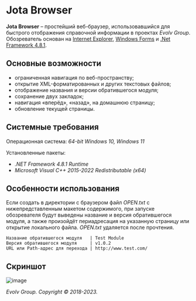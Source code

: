 # Jota Browser
**Jota Browser** – простейший веб-браузер, использовавшийся для быстрого отображения справочной информации в проектах _Evolv Group_. Обозреватель основан на [Internet Explorer](https://ru.wikipedia.org/wiki/Internet_Explorer), [Windows Forms](https://ru.wikipedia.org/wiki/Windows_Forms) и [.Net Framework 4.8.1](https://dotnet.microsoft.com/en-us/download/dotnet-framework/net481).

## Основные возможности
* ограниченная навигация по веб-пространству;
* открытие XML-форматированных и других текстовых файлов;
* отображение названия и версии обратившегося модуля;
* сохранение двух закладок;
* навигация «вперёд», «назад», на домашнюю страницу;
* обновление текущей страницы.

## Системные требования
Операционная система: _64-bit Windows 10, Windows 11_

Установленные пакеты:
* _.NET Framework 4.8.1 Runtime_
* _Microsoft Visual C++ 2015-2022 Redistributable (x64)_

## Особенности использования
Если создать в директории с браузером файл _OPEN.txt_ с нижепредставленным макетом содержимого, при запуске обозревателя будут выведены название и версия обратившегося модуля, а также произойдёт периадресация на указанную страницу или открытие локального файла. _OPEN.txt_ удаляется после прочтения.
```
Название обратившегося модуля   | Test Module
Версия обратившегося модуля     | v1.0.2
URL или Path-адрес для перехода | http://www.test.com/
```
## Скриншот
![image](https://user-images.githubusercontent.com/40277356/218577986-60c19e27-cd91-4f46-8cdf-be218a3f0a7f.png)

_Evolv Group. Copyright © 2018-2023._
